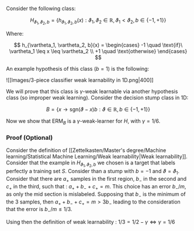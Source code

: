 Consider the following class:

$$ H_{\vartheta_1, \vartheta_2, b} = \{h_{\vartheta_1, \vartheta_2, b}(x) : \vartheta_1, \vartheta_2 \in \mathbb{R}, \vartheta_1< \vartheta_2, b \in \{-1, +1\} \} $$

Where:

$$ h_{\vartheta_1, \vartheta_2, b}(x) = 
\begin{cases}
-1 \quad \text{if}\ \vartheta_1 \leq x \leq \vartheta_2 \\
+1 \quad \text{otherwise}
\end{cases} $$

An example hypothesis of this class ($b = 1$) is the following:

![[Images/3-piece classifier weak learnability in 1D.png|400]]

We will prove that this class is $\gamma$-weak learnable via another hypothesis class (so improper weak learning).
Consider the decision stump class in 1D:

$$ B = \{ x \to \text{sgn}(\vartheta -x)b : \vartheta\in \mathbb{R}, b \in \{-1, +1\} \} $$

Now we show that $\text{ERM}_B$ is a $\gamma$-weak-learner for $H$, with $\gamma = 1/6$.
### Proof (Optional)

Consider the definition of [[Zettelkasten/Master's degree/Machine learning/Statistical Machine Learning/Weak learnability|Weak learnability]]. Consider that the example in $H_{\vartheta_1, \vartheta_2, b}$ we chosen is a target that labels perfectly a training set $S$.
Consider than a stump with $b = -1$ and $\vartheta =\vartheta_1$. Consider that there are $a_+$ samples in the first region, $b_-$ in the second and $c_+$ in the third, such that : $a_+ +b_- +c_+ = m$.
This choice has an error $b_ - / m$, as only the mid section is mislabeled.
Supposing that $b_-$ is the minimum of the 3 samples, then $a_+ +b_- +c_+ = m > 3b_-$ leading to the consideration that the error is $b_ - / m \leq 1/3$.

Using then the definition of weak learnability : $1/3 = 1/2 -\gamma \iff \gamma = 1/6$